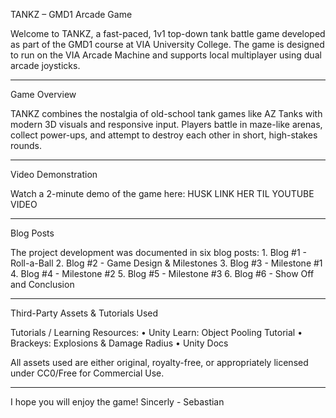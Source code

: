 TANKZ – GMD1 Arcade Game

Welcome to TANKZ, a fast-paced, 1v1 top-down tank battle game developed as part of the GMD1 course at VIA University College. The game is designed to run on the VIA Arcade Machine and supports local multiplayer using dual arcade joysticks.

---

Game Overview

TANKZ combines the nostalgia of old-school tank games like AZ Tanks with modern 3D visuals and responsive input. Players battle in maze-like arenas, collect power-ups, and attempt to destroy each other in short, high-stakes rounds.

---

Video Demonstration

Watch a 2-minute demo of the game here:
HUSK LINK HER TIL YOUTUBE VIDEO

---

Blog Posts

The project development was documented in six blog posts:
	1.	Blog #1 - Roll-a-Ball
	2.	Blog #2 - Game Design & Milestones
	3.	Blog #3 - Milestone #1
	4.	Blog #4 - Milestone #2
	5.	Blog #5 - Milestone #3
	6.	Blog #6 - Show Off and Conclusion

---

Third-Party Assets & Tutorials Used

Tutorials / Learning Resources:
	•	Unity Learn: Object Pooling Tutorial
	•	Brackeys: Explosions & Damage Radius
	•	Unity Docs

All assets used are either original, royalty-free, or appropriately licensed under CC0/Free for Commercial Use.

---

I hope you will enjoy the game! Sincerly - Sebastian
